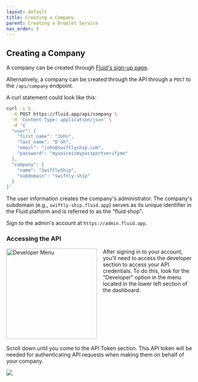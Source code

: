 ```yaml
---
layout: default
title: Creating a Company
parent: Creating a Droplet Service
nav_order: 3
---
```


## Creating a Company

A company can be created through [Fluid's sign-up page](https://admin.fluid.app/sign-up).

Alternatively, a company can be created through the API through a `POST` to the `/api/company` endpoint.

A curl statement could look like this:
```bash
curl -i \
  -X POST https://fluid.app/api/company \
  -H 'Content-Type: application/json' \
  -d '{
  "user": {
    "first_name": "John",
    "last_name": "D`oh",
    "email": "john@swiftlyship.com",
    "password": "myvoiceismypassportverifyme"
  },
  "company": {
    "name": "SwiftlyShip",
    "subdomain": "swiftly-ship"
  }
}'
```

The user information creates the company's administrator. The company's subdomain (e.g., `swiftly-ship.fluid.app`) serves as its unique identifier in the Fluid platform and is referred to as the "fluid shop".

Sign to the admin's account at `https://admin.fluid.app`.

### Accessing the API

<img src="/droplet-template/images/developer-menu.png" alt="Developer Menu" width="240" style="float: left; margin-right: 1rem">

After signing in to your account, you'll need to access the developer section to access your API credentials. To do this, look for the "Developer" option in the menu located in the lower left section of the dashboard.

<p style="clear: both; padding-top: 1rem">
Scroll down until you come to the API Token section. This API token will be needed for authenticating API requests when making them on behalf of your company.
</p>
<img src="/droplet-template/images/company-api-token.png">
